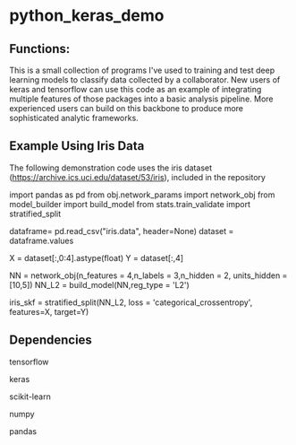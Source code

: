 # python_keras_demo

## Functions: 

This is a small collection of programs I've used to training and test deep learning models to classify data collected by a collaborator. New users of 
keras and tensorflow can use this code as an example of integrating multiple features of those packages into a basic analysis pipeline. More 
experienced users can build on this backbone to produce more sophisticated analytic frameworks.

## Example Using Iris Data

The following demonstration code uses the iris dataset (https://archive.ics.uci.edu/dataset/53/iris), included in the repository

import pandas as pd
from obj.network_params import network_obj
from model_builder import build_model
from stats.train_validate import stratified_split

dataframe= pd.read_csv("iris.data", header=None)
dataset = dataframe.values

X = dataset[:,0:4].astype(float)
Y = dataset[:,4]

NN = network_obj(n_features = 4,n_labels = 3,n_hidden = 2, units_hidden = [10,5])
NN_L2 = build_model(NN,reg_type = 'L2')



iris_skf = stratified_split(NN_L2, loss = 'categorical_crossentropy', features=X, target=Y)

## Dependencies

tensorflow

keras

scikit-learn

numpy

pandas
